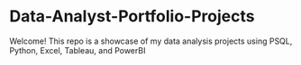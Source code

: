 # Data-Analyst-Portfolio-Projects
Welcome! This repo is a showcase of my data analysis projects using PSQL, Python, Excel, Tableau, and PowerBI
